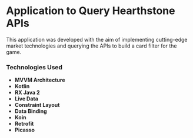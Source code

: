 # Application to Query Hearthstone APIs

This application was developed with the aim of implementing cutting-edge market technologies and querying the APIs to build a card filter for the game.

### **Technologies Used** ###

- __MVVM Architecture__
- __Kotlin__
- __RX Java 2__
- __Live Data__
- __Constraint Layout__ 
- __Data Binding__
- __Koin__
- __Retrofit__
- __Picasso__